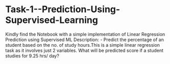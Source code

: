# Task-1--Prediction-Using-Supervised-Learning
Kindly find the Notebook with a simple implementation of Linear Regression
Prediction using Supervised ML
Description: -
Predict the percentage of an student based on the no. of study hours.This is a simple linear regression task as it involves just 2 variables.
What will be predicted score if a student studies for 9.25 hrs/ day?
